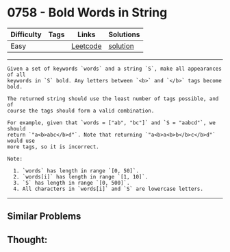 # 0758 - Bold Words in String

Difficulty  | Tags | Links | Solutions
----------- | ---- | ----- | -----
Easy |  | [Leetcode](https://leetcode.com/problems/bold-words-in-string) | [solution](https://leetcode.com/problems/bold-words-in-string/solution/)


-----------

```
Given a set of keywords `words` and a string `S`, make all appearances of all
keywords in `S` bold. Any letters between `<b>` and `</b>` tags become bold.

The returned string should use the least number of tags possible, and of
course the tags should form a valid combination.

For example, given that `words = ["ab", "bc"]` and `S = "aabcd"`, we should
return `"a<b>abc</b>d"`. Note that returning `"a<b>a<b>b</b>c</b>d"` would use
more tags, so it is incorrect.

Note:

  1. `words` has length in range `[0, 50]`.
  2. `words[i]` has length in range `[1, 10]`.
  3. `S` has length in range `[0, 500]`.
  4. All characters in `words[i]` and `S` are lowercase letters.
```

-----------


## Similar Problems




## Thought:
